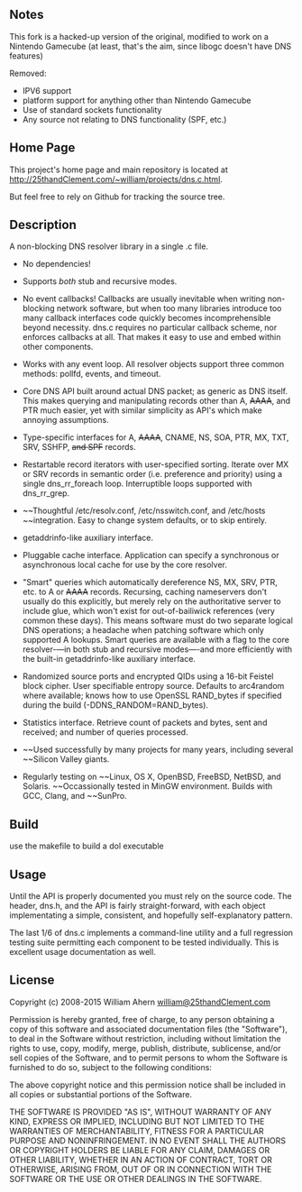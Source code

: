 ## Notes
This fork is a hacked-up version of the original, modified to work on a Nintendo Gamecube (at least, that's the aim, since libogc doesn't have DNS features)

Removed:
* IPV6 support
* platform support for anything other than Nintendo Gamecube
* Use of standard sockets functionality
* Any source not relating to DNS functionality (SPF, etc.)

## Home Page

This project's home page and main repository is located at
http://25thandClement.com/~william/projects/dns.c.html.

But feel free to rely on Github for tracking the source tree.

## Description

A non-blocking DNS resolver library in a single .c file.

* No dependencies!

* Supports _both_ stub and recursive modes.

* No event callbacks! Callbacks are usually inevitable when writing
  non-blocking network software, but when too many libraries introduce too
  many callback interfaces code quickly becomes incomprehensible beyond
  necessity. dns.c requires no particular callback scheme, nor enforces
  callbacks at all. That makes it easy to use and embed within other
  components.

* Works with any event loop. All resolver objects support three common
  methods: pollfd, events, and timeout.

* Core DNS API built around actual DNS packet; as generic as DNS itself.
  This makes querying and manipulating records other than A, ~~AAAA~~, and PTR
  much easier, yet with similar simplicity as API's which make annoying
  assumptions.

* Type-specific interfaces for A, ~~AAAA~~, CNAME, NS, SOA, PTR, MX, TXT, SRV,
  SSHFP, ~~and SPF~~ records.

* Restartable record iterators with user-specified sorting. Iterate over MX
  or SRV records in semantic order (i.e. preference and priority) using a
  single dns_rr_foreach loop. Interruptible loops supported with
  dns_rr_grep.

* ~~Thoughtful /etc/resolv.conf, /etc/nsswitch.conf, and /etc/hosts
 ~~integration. Easy to change system defaults, or to skip entirely.

* getaddrinfo-like auxiliary interface.

* Pluggable cache interface. Application can specify a synchronous or
  asynchronous local cache for use by the core resolver.

* "Smart" queries which automatically dereference NS, MX, SRV, PTR, etc. to
  A or ~~AAAA~~ records. Recursing, caching nameservers don't usually do this
  explicitly, but merely rely on the authoritative server to include glue,
  which won't exist for out-of-bailiwick references (very common these
  days). This means software must do two separate logical DNS operations; a
  headache when patching software which only supported A lookups. Smart
  queries are available with a flag to the core resolver-—in both stub and
  recursive modes—-and more efficiently with the built-in getaddrinfo-like
  auxiliary interface.

* Randomized source ports and encrypted QIDs using a 16-bit Feistel block
  cipher. User specifiable entropy source. Defaults to arc4random where
  available; knows how to use OpenSSL RAND_bytes if specified during the
  build (-DDNS_RANDOM=RAND_bytes).

* Statistics interface. Retrieve count of packets and bytes, sent and
  received; and number of queries processed.

* ~~Used successfully by many projects for many years, including several
  ~~Silicon Valley giants.

* Regularly testing on ~~Linux, OS X, OpenBSD, FreeBSD, NetBSD, and Solaris.
  ~~Occassionally tested in MinGW environment. Builds with GCC, Clang, and
  ~~SunPro.

## Build

use the makefile to build a dol executable

## Usage

Until the API is properly documented you must rely on the source code. The
header, dns.h, and the API is fairly straight-forward, with each object
implementating a simple, consistent, and hopefully self-explanatory pattern.

The last 1/6 of dns.c implements a command-line utility and a full regression
testing suite permitting each component to be tested individually. This is
excellent usage documentation as well.

## License

Copyright (c) 2008-2015  William Ahern <william@25thandClement.com>

Permission is hereby granted, free of charge, to any person obtaining a copy
of this software and associated documentation files (the "Software"), to
deal in the Software without restriction, including without limitation the
rights to use, copy, modify, merge, publish, distribute, sublicense, and/or
sell copies of the Software, and to permit persons to whom the Software is
furnished to do so, subject to the following conditions:

The above copyright notice and this permission notice shall be included in
all copies or substantial portions of the Software.

THE SOFTWARE IS PROVIDED "AS IS", WITHOUT WARRANTY OF ANY KIND, EXPRESS OR
IMPLIED, INCLUDING BUT NOT LIMITED TO THE WARRANTIES OF MERCHANTABILITY,
FITNESS FOR A PARTICULAR PURPOSE AND NONINFRINGEMENT. IN NO EVENT SHALL THE
AUTHORS OR COPYRIGHT HOLDERS BE LIABLE FOR ANY CLAIM, DAMAGES OR OTHER
LIABILITY, WHETHER IN AN ACTION OF CONTRACT, TORT OR OTHERWISE, ARISING
FROM, OUT OF OR IN CONNECTION WITH THE SOFTWARE OR THE USE OR OTHER DEALINGS
IN THE SOFTWARE.
